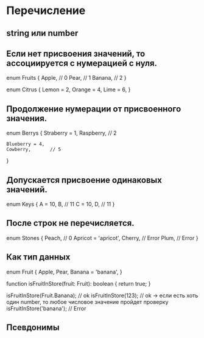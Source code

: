 # Перечисление
## string или number

## Если нет присвоения значений, то ассоциируется с нумерацией с нуля.
enum Fruits {
	Apple,	// 0
	Pear,		// 1
	Banana,	// 2
}


enum Citrus {
	Lemon = 2,
	Orange = 4,
	Lime = 6,
}

## Продолжение нумерации от присвоенного значения.
enum Berrys {
	Straberry = 1,
	Raspberry,	// 2

	Blueberry = 4,
	Cowberry,		// 5
}

## Допускается присвоение одинаковых значений.
enum Keys {
	A = 10,
	B,	// 11
	C = 10,
	D,	// 11
}

## После строк не перечисляется.
enum Stones {
	Peach,	// 0
	Apricot = 'apricot',
	Cherry,	// Error
	Plum, 	// Error
}

## Как тип данных
enum Fruit {
	Apple,
	Pear,
	Banana = 'banana',
}

function isFruitInStore(fruit: Fruit): boolean {
	return true;
}

isFruitInStore(Fruit.Banana); // ok
isFruitInStore(123);					// ok -> если есть хоть один number, то любое числовое значение пройдет проверку
isFruitInStore('banana');			// Error


## Псевдонимы
